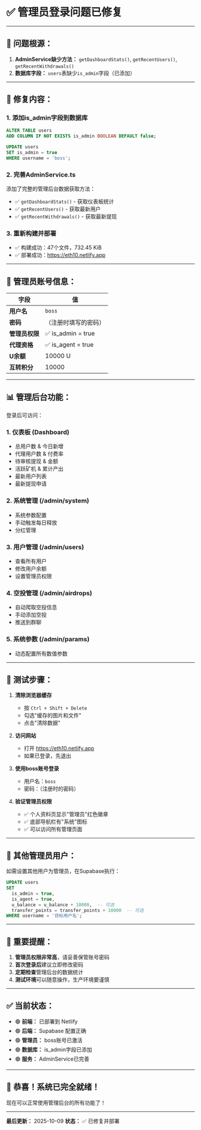 # ✅ 管理员登录问题已修复

---

## 🐛 **问题根源：**

1. **AdminService缺少方法：** `getDashboardStats()`, `getRecentUsers()`, `getRecentWithdrawals()`
2. **数据库字段：** `users`表缺少`is_admin`字段（已添加）

---

## 🔧 **修复内容：**

### **1. 添加is_admin字段到数据库**
```sql
ALTER TABLE users 
ADD COLUMN IF NOT EXISTS is_admin BOOLEAN DEFAULT false;

UPDATE users
SET is_admin = true
WHERE username = 'boss';
```

### **2. 完善AdminService.ts**
添加了完整的管理后台数据获取方法：
- ✅ `getDashboardStats()` - 获取仪表板统计
- ✅ `getRecentUsers()` - 获取最新用户
- ✅ `getRecentWithdrawals()` - 获取最新提现

### **3. 重新构建并部署**
- ✅ 构建成功：47个文件，732.45 KiB
- ✅ 部署成功：https://eth10.netlify.app

---

## 🚀 **管理员账号信息：**

| 字段 | 值 |
|------|-----|
| **用户名** | `boss` |
| **密码** | （注册时填写的密码）|
| **管理员权限** | ✅ is_admin = true |
| **代理资格** | ✅ is_agent = true |
| **U余额** | 10000 U |
| **互转积分** | 10000 |

---

## 📊 **管理后台功能：**

登录后可访问：

### **1. 仪表板 (Dashboard)**
- 总用户数 & 今日新增
- 代理用户数 & 付费率
- 待审核提现 & 金额
- 活跃矿机 & 累计产出
- 最新用户列表
- 最新提现申请

### **2. 系统管理 (/admin/system)**
- 系统参数配置
- 手动触发每日释放
- 分红管理

### **3. 用户管理 (/admin/users)**
- 查看所有用户
- 修改用户余额
- 设置管理员权限

### **4. 空投管理 (/admin/airdrops)**
- 自动爬取空投信息
- 手动添加空投
- 推送到群聊

### **5. 系统参数 (/admin/params)**
- 动态配置所有数值参数

---

## 🎯 **测试步骤：**

1. **清除浏览器缓存**
   - 按 `Ctrl + Shift + Delete`
   - 勾选"缓存的图片和文件"
   - 点击"清除数据"

2. **访问网站**
   - 打开 https://eth10.netlify.app
   - 如果已登录，先退出

3. **使用boss账号登录**
   - 用户名：`boss`
   - 密码：（注册时的密码）

4. **验证管理员权限**
   - ✅ 个人资料页显示"管理员"红色徽章
   - ✅ 底部导航栏有"系统"图标
   - ✅ 可以访问所有管理页面

---

## 🔐 **其他管理员用户：**

如需设置其他用户为管理员，在Supabase执行：

```sql
UPDATE users
SET 
  is_admin = true,
  is_agent = true,
  u_balance = u_balance + 10000,  -- 可选
  transfer_points = transfer_points + 10000  -- 可选
WHERE username = '目标用户名';
```

---

## 📝 **重要提醒：**

1. **管理员权限非常高**，请妥善保管账号密码
2. **首次登录后**建议立即修改密码
3. **定期检查**管理后台的数据统计
4. **测试环境**可以随意操作，生产环境要谨慎

---

## ✅ **当前状态：**

- 🟢 **前端：** 已部署到 Netlify
- 🟢 **后端：** Supabase 配置正确
- 🟢 **管理员：** boss账号已激活
- 🟢 **数据库：** is_admin字段已添加
- 🟢 **服务：** AdminService已完善

---

## 🎉 **恭喜！系统已完全就绪！**

现在可以正常使用管理后台的所有功能了！

---

**最后更新：** 2025-10-09
**状态：** ✅ 已修复并部署






















